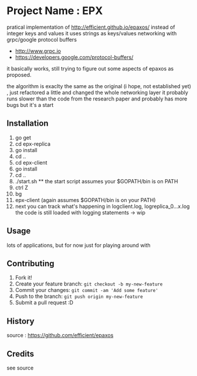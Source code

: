 # Project Name : EPX 

pratical implementation of http://efficient.github.io/epaxos/
instead of integer keys and values it uses strings as keys/values
networking with grpc/google protocol buffers
- http://www.grpc.io
- https://developers.google.com/protocol-buffers/

it basically works, still trying to figure out some aspects 
of epaxos as proposed.

the algorithm is exaclty the same as the original (i hope, not established yet)
, just refactored a little
and changed the whole networking layer
it probably runs slower than the code from the research paper
and probably has more bugs but it's a start

## Installation

1. go get
2. cd epx-replica
3. go install
4. cd ..
5. cd epx-client
6. go install
7. cd ..
8. ./start.sh
** the start script assumes your $GOPATH/bin is on PATH
9. ctrl Z
10. bg
11. epx-client (again assumes $GOPATH/bin is on your PATH)
12. next you can track what's happening in logclient.log, logreplica_0...x.log
the code is still loaded with logging statements -> wip

## Usage

lots of applications, but for now just for playing around with

## Contributing

1. Fork it!
2. Create your feature branch: `git checkout -b my-new-feature`
3. Commit your changes: `git commit -am 'Add some feature'`
4. Push to the branch: `git push origin my-new-feature`
5. Submit a pull request :D

## History

source : https://github.com/efficient/epaxos

## Credits

see source
